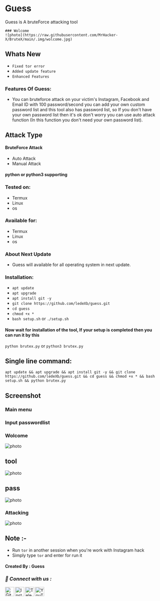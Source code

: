# Guess
Guess is A bruteForce attacking tool
```
### Wolcome
![photo](https://raw.githubusercontent.com/MrHacker-X/BruteX/main/.img/wolcome.jpg)
```

## Whats New
+ ```Fixed tor error```
+ ```Added update feature```
+ ```Enhanced Features```

### Features Of Guess:
+ You can bruteforce attack on your victim's Instagram, Facebook and Email ID with 100 password/second you can add your own custom password list and this tool also has password list, so If you don't have your own password list then it's ok don't worry you can use auto attack function (In this function you don't need your own password list).

## Attack Type
#### BruteForce Attack

+ Auto Attack
+ Manual Attack

#### python or python3 supporting

### Tested on:
+ Termux
+ Linux
+ os
### Available for:
+ Termux
+ Linux
+ os
### About Next Update
+ Guess will available for all operating system in next update.

### Installation:
+ ```apt update```
+ ```apt upgrade```
+ ```apt install git -y```
+ ```git clone https://github.com/ledeXb/guess.git```
+ ```cd guess```
+ ```chmod +x *```
+ ```bash setup.sh``` or ```./setup.sh```

#### Now wait for installation of the tool, If your setup is completed then you can run it by this
``` python brutex.py ``` or ``` python3 brutex.py ```
## Single line command:
```
apt update && apt upgrade && apt install git -y && git clone https://github.com/ledeXb/guess.git && cd guess && chmod +x * && bash setup.sh && python brutex.py
```

## Screenshot
### Main menu

### Input passwordlist

### Wolcome
![photo](https://raw.githubusercontent.com/MrHacker-X/BruteX/main/.img/wle.jpg)
## tool
![photo](https://raw.githubusercontent.com/MrHacker-X/BruteX/main/.img/tool.jpg)
## pass
![photo](https://raw.githubusercontent.com/MrHacker-X/BruteX/main/.img/pass.jpg)
### Attacking
![photo](https://raw.githubusercontent.com/MrHacker-X/BruteX/main/.img/attacking.jpg)

## Note :-
+ Run ```tor``` in another session when you're work with Instagram hack
+ Simply type ``` tor ``` and enter for run it

#### Created By : Guess

<h3><b><i>📡 Connect with us :</i></b></h3>
<a href="https://github.com/ledeXb/"><img align="left" title="Github" alt="Github" width="30px" src="https://raw.githubusercontent.com/MrHacker-X/MrHacker-X/main/assets/github.png" /></a>
<a href="https://instagram.com/ghbartwlyd/"><img align="left" title="Instagram" alt="Instagram" width="30px" src="https://github.com/MrHacker-X/MrHacker-X/blob/main/assets/instagram.png" /></a>
<a href="https://t.me/Linuxxb"><img align="left" title="Telegram" alt="Telegram" width="30px" src="https://github.com/MrHacker-X/MrHacker-X/blob/main/assets/telegram.png" /></a>
<a href="https://youtube.com/@LinuxXB//"><img align="left" title="YouTube" alt="YouTube" width="30px" src="https://github.com/MrHacker-X/MrHacker-X/blob/main/assets/youtube.png" /></a>
